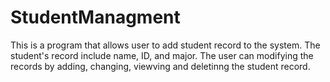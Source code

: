# StudentManagment

This is a program that allows user to add student record to the system. The student's record include name, ID, and major. The user can modifying the records by adding, changing, viewving and deletinng the student record.
